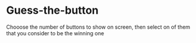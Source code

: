 # Guess-the-button
Chooose the number of buttons to show on screen, then select on of them that you consider to be the winning one
